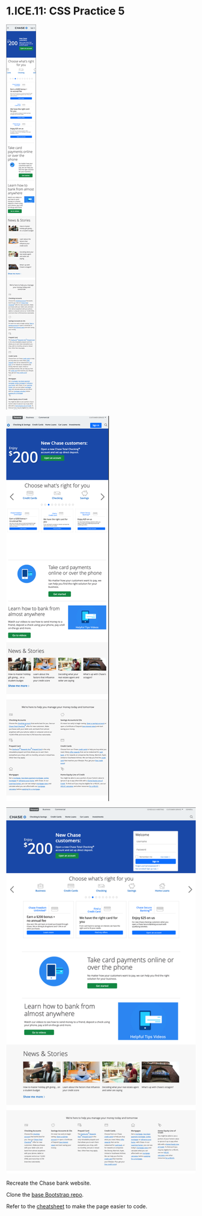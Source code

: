 # 1.ICE.11: CSS Practice 5

![mobile](../../.gitbook/assets/chase-mob.png)

![tablet](../../.gitbook/assets/chase-tab.png)

![desktop](../../.gitbook/assets/chase-desk.png)



Recreate the Chase bank website.

Clone the [base Bootstrap repo](https://github.com/rocketacademy/basic-bootstrap-bootcamp).

Refer to the [cheatsheet](../1.1-html-and-css/1.1.2-basic-css.md#exercise-tips-cheatsheet) to make the page easier to code.

